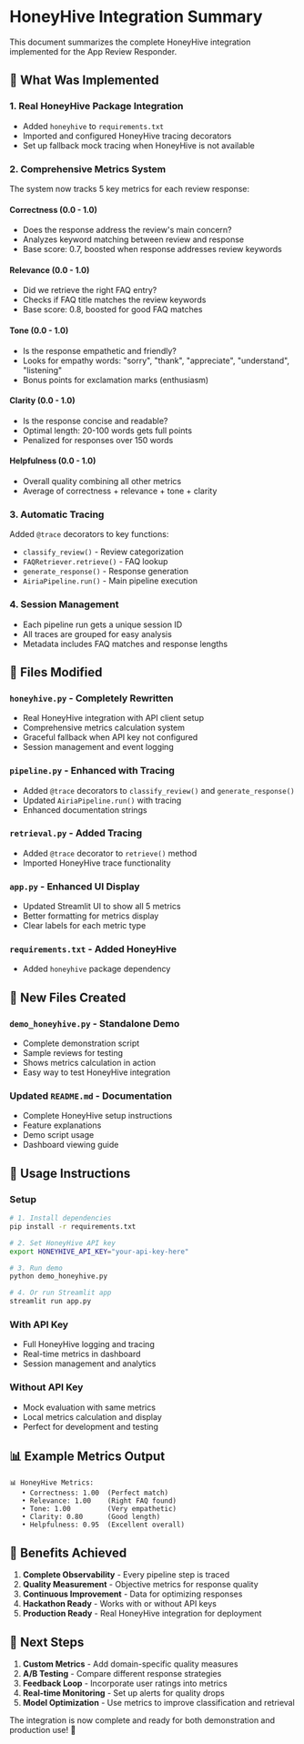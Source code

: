 # HoneyHive Integration Summary

This document summarizes the complete HoneyHive integration implemented for the App Review Responder.

## 🎯 What Was Implemented

### 1. **Real HoneyHive Package Integration**
- Added `honeyhive` to `requirements.txt`
- Imported and configured HoneyHive tracing decorators
- Set up fallback mock tracing when HoneyHive is not available

### 2. **Comprehensive Metrics System**
The system now tracks 5 key metrics for each review response:

#### **Correctness** (0.0 - 1.0)
- Does the response address the review's main concern?
- Analyzes keyword matching between review and response
- Base score: 0.7, boosted when response addresses review keywords

#### **Relevance** (0.0 - 1.0) 
- Did we retrieve the right FAQ entry?
- Checks if FAQ title matches the review keywords
- Base score: 0.8, boosted for good FAQ matches

#### **Tone** (0.0 - 1.0)
- Is the response empathetic and friendly?
- Looks for empathy words: "sorry", "thank", "appreciate", "understand", "listening"
- Bonus points for exclamation marks (enthusiasm)

#### **Clarity** (0.0 - 1.0)
- Is the response concise and readable?
- Optimal length: 20-100 words gets full points
- Penalized for responses over 150 words

#### **Helpfulness** (0.0 - 1.0)
- Overall quality combining all other metrics
- Average of correctness + relevance + tone + clarity

### 3. **Automatic Tracing**
Added `@trace` decorators to key functions:
- `classify_review()` - Review categorization
- `FAQRetriever.retrieve()` - FAQ lookup
- `generate_response()` - Response generation  
- `AiriaPipeline.run()` - Main pipeline execution

### 4. **Session Management**
- Each pipeline run gets a unique session ID
- All traces are grouped for easy analysis
- Metadata includes FAQ matches and response lengths

## 📁 Files Modified

### `honeyhive.py` - **Completely Rewritten**
- Real HoneyHive integration with API client setup
- Comprehensive metrics calculation system
- Graceful fallback when API key not configured
- Session management and event logging

### `pipeline.py` - **Enhanced with Tracing**
- Added `@trace` decorators to `classify_review()` and `generate_response()`
- Updated `AiriaPipeline.run()` with tracing
- Enhanced documentation strings

### `retrieval.py` - **Added Tracing**
- Added `@trace` decorator to `retrieve()` method
- Imported HoneyHive trace functionality

### `app.py` - **Enhanced UI Display**
- Updated Streamlit UI to show all 5 metrics
- Better formatting for metrics display
- Clear labels for each metric type

### `requirements.txt` - **Added HoneyHive**
- Added `honeyhive` package dependency

## 🚀 New Files Created

### `demo_honeyhive.py` - **Standalone Demo**
- Complete demonstration script
- Sample reviews for testing
- Shows metrics calculation in action
- Easy way to test HoneyHive integration

### Updated `README.md` - **Documentation**
- Complete HoneyHive setup instructions
- Feature explanations
- Demo script usage
- Dashboard viewing guide

## 🔧 Usage Instructions

### Setup
```bash
# 1. Install dependencies
pip install -r requirements.txt

# 2. Set HoneyHive API key
export HONEYHIVE_API_KEY="your-api-key-here"

# 3. Run demo
python demo_honeyhive.py

# 4. Or run Streamlit app
streamlit run app.py
```

### With API Key
- Full HoneyHive logging and tracing
- Real-time metrics in dashboard
- Session management and analytics

### Without API Key  
- Mock evaluation with same metrics
- Local metrics calculation and display
- Perfect for development and testing

## 📊 Example Metrics Output

```
📊 HoneyHive Metrics:
   • Correctness: 1.00  (Perfect match)
   • Relevance: 1.00    (Right FAQ found)
   • Tone: 1.00         (Very empathetic)
   • Clarity: 0.80      (Good length)
   • Helpfulness: 0.95  (Excellent overall)
```

## 🎯 Benefits Achieved

1. **Complete Observability** - Every pipeline step is traced
2. **Quality Measurement** - Objective metrics for response quality
3. **Continuous Improvement** - Data for optimizing responses
4. **Hackathon Ready** - Works with or without API keys
5. **Production Ready** - Real HoneyHive integration for deployment

## 🔮 Next Steps

1. **Custom Metrics** - Add domain-specific quality measures
2. **A/B Testing** - Compare different response strategies
3. **Feedback Loop** - Incorporate user ratings into metrics
4. **Real-time Monitoring** - Set up alerts for quality drops
5. **Model Optimization** - Use metrics to improve classification and retrieval

The integration is now complete and ready for both demonstration and production use! 🎉